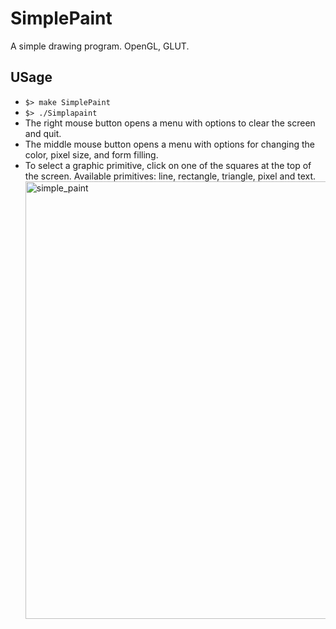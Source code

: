 # SimplePaint
A simple drawing program. OpenGL, GLUT.

## USage
- `$> make SimplePaint`
- `$> ./Simplapaint`
- The right mouse button opens a menu with options to clear the screen and quit.
- The middle mouse button opens a menu with options for changing the color, pixel size, and form filling.
- To select a graphic primitive, click on one of the squares at the top of the screen. Available primitives: line, rectangle, triangle, pixel and text.
  <img src="./misc/simplepaint_01.png" alt="simple_paint" width="700"/>
